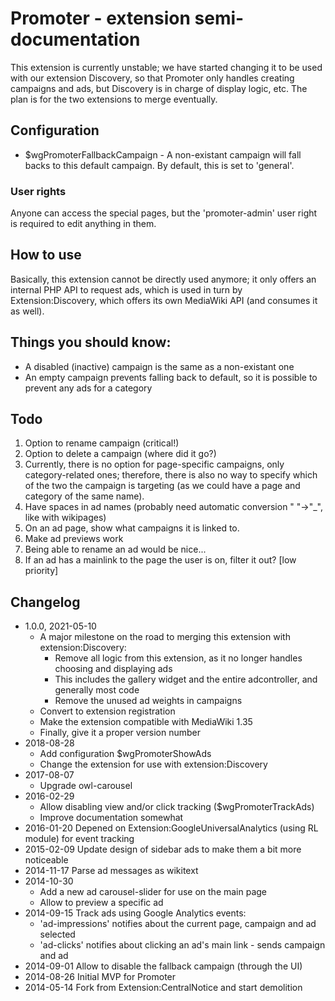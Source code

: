 # Promoter - extension semi-documentation

This extension is currently unstable; we have started changing it to be
used with our extension Discovery, so that Promoter only handles creating
campaigns and ads, but Discovery is in charge of display logic, etc.
The plan is for the two extensions to merge eventually.

## Configuration
- $wgPromoterFallbackCampaign - A non-existant campaign will fall backs
  to this default campaign. By default, this is set to 'general'.

### User rights
Anyone can access the special pages, but the 'promoter-admin' user right
is required to edit anything in them.

## How to use
Basically, this extension cannot be directly used anymore; it only offers an internal PHP API to
request ads, which is used in turn by Extension:Discovery, which offers its own MediaWiki API
(and consumes it as well).

## Things you should know:
- A disabled (inactive) campaign is the same as a non-existant one
- An empty campaign prevents falling back to default, so it is possible
  to prevent any ads for a category

## Todo
1. Option to rename campaign (critical!)
1. Option to delete a campaign (where did it go?)
1. Currently, there is no option for page-specific campaigns, only category-related ones;
  therefore, there is also no way to specify which of the two the campaign is targeting
  (as we could have a page and category of the same name).
1. Have spaces in ad names (probably need automatic conversion " "->"_", like with wikipages)
1. On an ad page, show what campaigns it is linked to.
1. Make ad previews work
1. Being able to rename an ad would be nice...
1. If an ad has a mainlink to the page the user is on, filter it out? [low priority]


## Changelog
- 1.0.0, 2021-05-10
  - A major milestone on the road to merging this extension with extension:Discovery:
	- Remove all logic from this extension, as it no longer handles choosing and displaying ads
    - This includes the gallery widget and the entire adcontroller, and generally most code
    - Remove the unused ad weights in campaigns
  - Convert to extension registration
  - Make the extension compatible with MediaWiki 1.35
  -	Finally, give it a proper version number
- 2018-08-28
  * Add configuration $wgPromoterShowAds
  * Change the extension for use with extension:Discovery
- 2017-08-07
  * Upgrade owl-carousel
- 2016-02-29
  * Allow disabling view and/or click tracking ($wgPromoterTrackAds)
  * Improve documentation somewhat
- 2016-01-20 Depened on Extension:GoogleUniversalAnalytics (using RL module) for event tracking
- 2015-02-09 Update design of sidebar ads to make them a bit more noticeable
- 2014-11-17 Parse ad messages as wikitext
- 2014-10-30
	* Add a new ad carousel-slider for use on the main page
	* Allow to preview a specific ad
- 2014-09-15 Track ads using Google Analytics events:
	* 'ad-impressions' notifies about the current page, campaign and ad selected
	* 'ad-clicks' notifies about clicking an ad's main link - sends campaign and ad
- 2014-09-01 Allow to disable the fallback campaign (through the UI)
- 2014-08-26 Initial MVP for Promoter
- 2014-05-14 Fork from Extension:CentralNotice and start demolition
